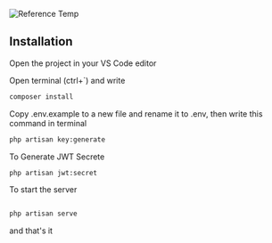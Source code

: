 
![Reference Temp](https://github.com/dedoa82/Around-Shop-Api/blob/master/Reference.png?raw=true)


## Installation

Open the project in your VS Code editor 

Open terminal (ctrl+`) and write 

```bash
composer install
```
Copy .env.example to a new file and rename it to .env, then write this command in terminal 

```bash
php artisan key:generate
```

To Generate JWT Secrete

```bash
php artisan jwt:secret
```

To start the server 
```bash

php artisan serve
```


and that's it 

